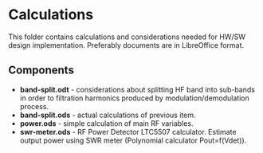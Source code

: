 # Calculations

This folder contains calculations and considerations needed for HW/SW design implementation.
Preferably documents are in LibreOffice format.

## Components
- **band-split.odt** - considerations about splitting HF band into sub-bands in order to filtration harmonics produced by modulation/demodulation process.
- **band-split.ods** - actual calculations  of previous item.
- **power.ods** - simple calculation of main RF variables.
- **swr-meter.ods** - RF Power Detector LTC5507 calculator. Estimate output power using SWR meter (Polynomial calculator Pout=f(Vdet)).
